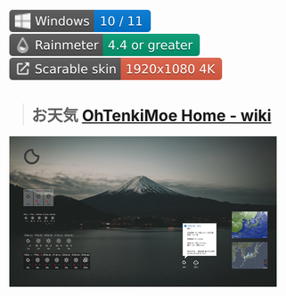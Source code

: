 [![Windows](https://raw.githubusercontent.com/nek7u/OhTenkiMoe/master/w/images/misc/badge-windows10-11.svg)](#) [![Rainmeter](https://raw.githubusercontent.com/nek7u/OhTenkiMoe/main/w/images/misc/badge-rainmeter44gt.svg)](https://www.rainmeter.net/) [![](https://raw.githubusercontent.com/nek7u/OhTenkiMoe/main/w/images/misc/badge-scalableskin.svg)](#)  

> # お天気 [OhTenkiMoe Home - wiki](https://github.com/nek7u/OhTenkiMoe/wiki)  
[![](https://raw.githubusercontent.com/nek7u/OhTenkiMoe/main/w/images/home/preview_ohtenkimoe_thumb.png)](https://github.com/nek7u/OhTenkiMoe/wiki)  


